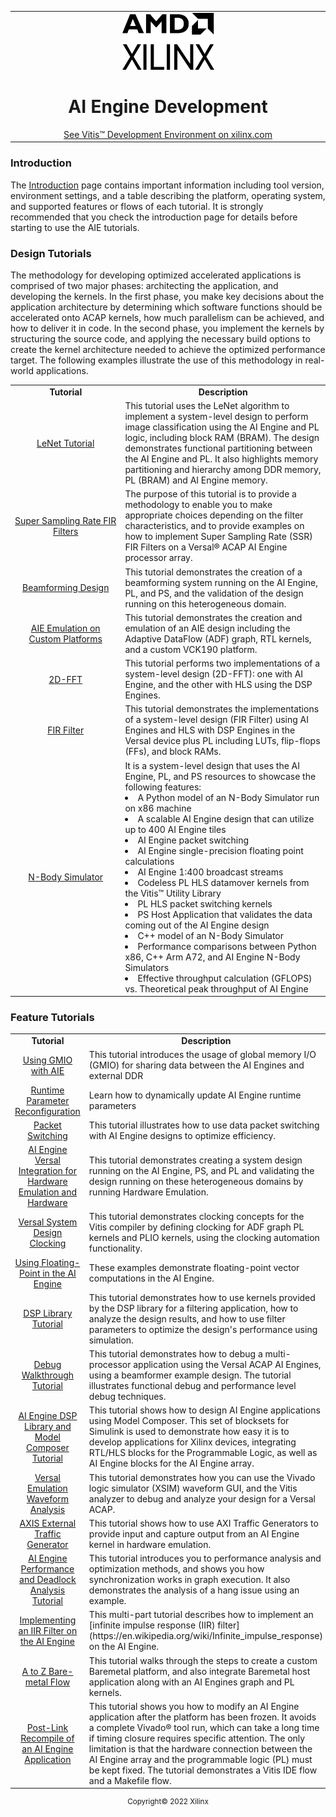 <table class="sphinxhide" width="100%">
 <tr width="100%">
    <td align="center"><img src="https://raw.githubusercontent.com/Xilinx/Image-Collateral/main/xilinx-logo.png" width="30%"/><h1>AI Engine Development</h1>
    <a href="https://www.xilinx.com/products/design-tools/vitis.html">See Vitis™ Development Environment on xilinx.com</br></a>
    </td>
 </tr>
</table>

### Introduction 

The <a href="./Introduction/">Introduction</a> page contains important information including tool version, environment settings, and a table describing the platform, operating system, and supported features or flows of each tutorial. It is strongly recommended that you check the introduction page for details before starting to use the AIE tutorials.

### Design Tutorials

The methodology for developing optimized accelerated applications is comprised of two major phases: architecting the application, and developing the kernels. In the first phase, you make key decisions about the application architecture by determining which software functions should be accelerated onto ACAP kernels, how much parallelism can be achieved, and how to deliver it in code. In the second phase, you implement the kernels by structuring the source code, and applying the necessary build options to create the kernel architecture needed to achieve the optimized performance target. The following examples illustrate the use of this methodology in real-world applications.



 <table style="width:100%">
 <tr>
 <td width="35%" align="center"><b>Tutorial</b>
 <td width="65%" align="center"><b>Description</b>
 </tr>
 <tr>
 <td align="center"><a href="./Design_Tutorials/01-aie_lenet_tutorial/README.md">LeNet Tutorial</a></td>
 <td>This tutorial uses the LeNet algorithm to implement a system-level design to perform image classification using the AI Engine and PL logic, including block RAM (BRAM). The design demonstrates functional partitioning between the AI Engine and PL. It also highlights memory partitioning and hierarchy among DDR memory, PL (BRAM) and AI Engine memory.</td>
 </tr>
 <tr>
 <td align="center"><a href="./Design_Tutorials/02-super_sampling_rate_fir/README.md">Super Sampling Rate FIR Filters</a></td>
 <td>The purpose of this tutorial is to provide a methodology to enable you to make appropriate choices depending on the filter characteristics, and to provide examples on how to implement Super Sampling Rate (SSR) FIR Filters on a Versal® ACAP AI Engine processor array.</td>
 </tr>
 <tr>
 <td align="center"><a href="./Design_Tutorials/03-beamforming/README.md">Beamforming Design</a></td>
 <td>This tutorial demonstrates the creation of a beamforming system running on the AI Engine, PL, and PS, and the validation of the design running on this heterogeneous domain.</td>
 </tr> <tr>
 <td align="center"><a href="./Design_Tutorials/04-custom-platform-emulation/README.md">AIE Emulation on Custom Platforms</a></td>
 <td>This tutorial demonstrates the creation and emulation of an AIE design including the Adaptive DataFlow (ADF) graph, RTL kernels, and a custom VCK190 platform.</td>
 </tr><tr>
 <td align="center"><a href="./Design_Tutorials/06-fft2d_AIEvsHLS/README.md">2D-FFT</a></td>
 <td>This tutorial performs two implementations of a system-level design (2D-FFT): one with AI Engine, and the other with HLS using the DSP Engines. </td>
 </tr><tr>
 <td align="center"><a href="./Design_Tutorials/07-firFilter_AIEvsHLS/README.md">FIR Filter</a></td>
 <td>This tutorial demonstrates the implementations of a system-level design (FIR Filter) using AI Engines and HLS with DSP Engines in the Versal device plus PL including LUTs, flip-flops (FFs), and block RAMs.</td>
 </tr> <tr>
 <td align="center"><a href="./Design_Tutorials/08-n-body-simulator/README.md">N-Body Simulator</a></td>
 <td>It is a system-level design that uses the AI Engine, PL, and PS resources to showcase the following features:<li>A Python model of an N-Body Simulator run on x86 machine
   <li>A scalable AI Engine design that can utilize up to 400 AI Engine tiles
   <li>AI Engine packet switching
   <li>AI Engine single-precision floating point calculations
   <li>AI Engine 1:400 broadcast streams
   <li>Codeless PL HLS datamover kernels from the Vitis™ Utility Library
   <li>PL HLS packet switching kernels
   <li>PS Host Application that validates the data coming out of the AI Engine design
   <li>C++ model of an N-Body Simulator
   <li>Performance comparisons between Python x86, C++ Arm A72, and AI Engine N-Body Simulators
   <li>Effective throughput calculation (GFLOPS) vs. Theoretical peak throughput of AI Engine
 </tr>
</table>



### Feature Tutorials

 <table style="width:100%">
 <tr>
 <td width="35%" align="center"><b>Tutorial</b>
 <td width="65%" align="center"><b>Description</b>
 </tr>
  <tr>
 <td align="center"><a href="./Feature_Tutorials/02-using-gmio/">Using GMIO with AIE</a></td>
 <td>This tutorial introduces the usage of global memory I/O (GMIO) for sharing data between the AI Engines and external DDR</td>
 </tr>
  <tr>
 <td align="center"><a href="./Feature_Tutorials/03-rtp-reconfiguration/">Runtime Parameter Reconfiguration</a></td>
 <td>Learn how to dynamically update AI Engine runtime parameters</td>
 </tr>
  <tr>
 <td align="center"><a href="./Feature_Tutorials/04-packet-switching/">Packet Switching</a></td>
 <td>This tutorial illustrates how to use data packet switching with AI Engine designs to optimize efficiency.</td>
 </tr>
  <tr>
 <td align="center"><a href="./Feature_Tutorials/05-AI-engine-versal-integration/">AI Engine Versal Integration for Hardware Emulation and Hardware</a></td>
 <td>This tutorial demonstrates creating a system design running on the AI Engine, PS, and PL and validating the design running on these heterogeneous domains by running Hardware Emulation.</td>
 </tr>
 <tr>
 <td align="center"><a href="./Feature_Tutorials/06-versal-system-design-clocking-tutorial/">Versal System Design Clocking</a></td>
 <td>This tutorial demonstrates clocking concepts for the Vitis compiler by defining clocking for ADF graph PL kernels and PLIO kernels, using the clocking automation functionality.</td>
 </tr>
  <tr>
 <td align="center"><a href="./Feature_Tutorials/07-AI-Engine-Floating-Point/">Using Floating-Point in the AI Engine</a></td>
 <td>These examples demonstrate floating-point vector computations in the AI Engine.</td>
 </tr>
  <tr>
 <td align="center"><a href="./Feature_Tutorials/08-dsp-library/">DSP Library Tutorial</a></td>
 <td>This tutorial demonstrates how to use kernels provided by the DSP library for a filtering application, how to analyze the design results, and how to use filter parameters to optimize the design's performance using simulation.</td>
 </tr>
 <tr>
 <td align="center"><a href="./Feature_Tutorials/09-debug-walkthrough/">Debug Walkthrough Tutorial</a></td>
 <td>
This tutorial demonstrates how to debug a multi-processor application using the Versal ACAP AI Engines, using a beamformer example design. The tutorial illustrates functional debug and performance level debug techniques.</td>
 </tr>
 <tr>
 <td align="center"><a href="./Feature_Tutorials/10-aie-dsp-lib-model-composer/">AI Engine DSP Library and Model Composer Tutorial</a></td>
 <td>
This tutorial shows how to design AI Engine applications using Model Composer. This set of blocksets for Simulink is used to demonstrate how easy it is to develop applications for Xilinx devices, integrating RTL/HLS blocks for the Programmable Logic, as well as AI Engine blocks for the AI Engine array.</td>
 </tr>
 <tr>
 <td align="center"><a href="./Feature_Tutorials/11-ai-engine-emulation-waveform-analysis/">Versal Emulation Waveform Analysis</a></td>
 <td>
This tutorial demonstrates how you can use the Vivado logic simulator (XSIM) waveform GUI, and the Vitis analyzer to debug and analyze your design for a Versal ACAP.</td>
 </tr>
 <tr>
 <td align="center"><a href="./Feature_Tutorials/12-axis-traffic-generator/">AXIS External Traffic Generator</a></td>
 <td>
This tutorial shows how to use AXI Traffic Generators to provide input and capture output from an AI Engine kernel in hardware emulation.</td>
 </tr>
  <tr>
 <td align="center"><a href="./Feature_Tutorials/13-aie-performance-analysis/">AI Engine Performance and Deadlock Analysis Tutorial</a></td>
 <td>
This tutorial introduces you to performance analysis and optimization methods, and shows you how synchronization works in graph execution. It also demonstrates the analysis of a hang issue using an example. </td>
 </tr>
  <tr>
 <td align="center"><a href="./Feature_Tutorials/14-implementing-iir-filter/">Implementing an IIR Filter on the AI Engine</a></td>
 <td>
This multi-part tutorial describes how to implement an [infinite impulse response (IIR) filter](https://en.wikipedia.org/wiki/Infinite_impulse_response) on the AI Engine.</td>
 </tr>
  <tr>
 <td align="center"><a href="./Feature_Tutorials/01-aie_a_to_z/">A to Z Bare-metal Flow</a></td>
 <td>This tutorial walks through the steps to create a custom Baremetal platform, and also integrate Baremetal host application along with  an AI Engines graph and PL kernels.</td>
 </tr>
 <tr>
 <td align="center"><a href="./Feature_Tutorials/15-post-link-recompile/">Post-Link Recompile of an AI Engine Application </a></td>
 <td>This tutorial shows you how to modify an AI Engine application after the platform has been frozen. It avoids a complete Vivado® tool run, which can take a long time if timing closure requires specific attention. The only limitation is that the hardware connection between the AI Engine array and the programmable logic (PL) must be kept fixed. The tutorial demonstrates a Vitis IDE flow and a Makefile flow.</td>
 </tr>
 </table>

<p align="center"><sup>Copyright&copy; 2022 Xilinx</sup></p>
